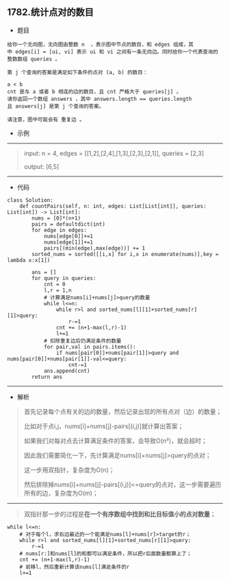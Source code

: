 1782.统计点对的数目
----------
 - 题目
> 
    给你一个无向图，无向图由整数 n  ，表示图中节点的数目，和 edges 组成，其中 edges[i] = [ui, vi] 表示 ui 和 vi 之间有一条无向边。同时给你一个代表查询的整数数组 queries 。
    
    第 j 个查询的答案是满足如下条件的点对 (a, b) 的数目：
    
    a < b
    cnt 是与 a 或者 b 相连的边的数目，且 cnt 严格大于 queries[j] 。
    请你返回一个数组 answers ，其中 answers.length == queries.length 且 answers[j] 是第 j 个查询的答案。
    
    请注意，图中可能会有 重复边 。
 - 示例
 ----------
> input: n = 4, edges = [[1,2],[2,4],[1,3],[2,3],[2,1]], queries = [2,3]
>
> output: [6,5]
 ----------
 - 代码
 >
> 
    class Solution:
        def countPairs(self, n: int, edges: List[List[int]], queries: List[int]) -> List[int]:
            nums = [0]*(n+1)
            pairs = defaultdict(int)
            for edge in edges:
                nums[edge[0]]+=1
                nums[edge[1]]+=1
                pairs[(min(edge),max(edge))] += 1
            sorted_nums = sorted([[i,x] for i,x in enumerate(nums)],key = lambda x:x[1])
    
            ans = []
            for query in queries:
                cnt = 0
                l,r = 1,n
                # 计算满足nums[i]+nums[j]>query的数量
                while l<=n:
                    while r>l and sorted_nums[l][1]+sorted_nums[r][1]>query:
                        r-=1
                    cnt += (n+1-max(l,r)-1)
                    l+=1
                # 扣除重复边后仍满足条件的数量
                for pair,val in pairs.items():
                    if nums[pair[0]]+nums[pair[1]]>query and nums[pair[0]]+nums[pair[1]]-val<=query:
                        cnt-=1
                ans.append(cnt)
            return ans

 ----------
 - 解析
 > 首先记录每个点有关的边的数量，然后记录出现的所有点对（边）的数量；
> 
> 比如对于点i,j，nums[i]+nums[j]-pairs[(i,j)]就计算出答案；
> 
> 如果我们对每对点去计算满足条件的答案，会导致O(n²)，就会超时；
> 
> 因此我们需要简化一下，先计算满足nums[i]+nums[j]>query的点对；
> 
> 这一步用双指针，复杂度为O(n)；
> 
> 然后排除掉nums[i]+nums[j]-pairs[(i,j)]<=query的点对，这一步需要遍历所有的边，复杂度为O(m)；
 ----------
> 双指针那一步的过程是**在一个有序数组中找到和比目标值小的点对数量**；
> 
    while l<=n:
        # 对于每个l，求右边最近的一个能满足nums[l]+nums[r]>target的r；
        while r>l and sorted_nums[l][1]+sorted_nums[r][1]>query:
            r-=1
        # nums[r:]和nums[l]的和都可以满足条件，所以把r后面数量都算上了；
        cnt += (n+1-max(l,r)-1)
        # 前移l，然后重新计算该nums[l]满足条件的r
        l+=1
